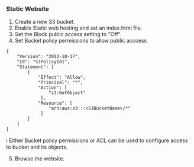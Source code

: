 
### Static Website
1. Create a new S3 bucket.
2. Enable Static web hosting and set an index.html file.
3. Set the Block public access setting to "Off".
4. Set Bucket policy permissions to allow public acccess
```
{
	"Version": "2012-10-17",
	"Id": "S3PolicyId1",
	"Statement": [
		{
			"Effect": "Allow",
			"Principal": "*",
			"Action": [
			    "s3:GetObject"
			 ],
			"Resource": [
			    "arn:aws:s3:::<S3BucketName>/*"
			 ]
		}
	]
}
```
ℹ Either Bucket policy permissions or ACL can be used to configure access to bucket and its objects.

5. Browse the website.
